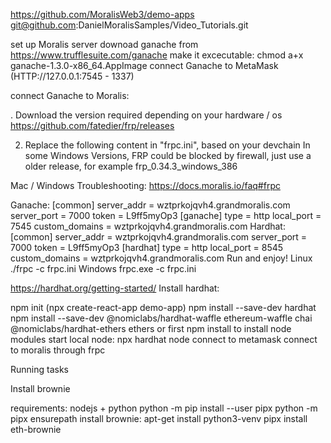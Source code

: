 https://github.com/MoralisWeb3/demo-apps
git@github.com:DanielMoralisSamples/Video_Tutorials.git

set up Moralis server
downoad ganache from https://www.trufflesuite.com/ganache
make it excecutable:
chmod a+x ganache-1.3.0-x86_64.AppImage
connect Ganache to MetaMask (HTTP://127.0.0.1:7545 - 1337)


connect Ganache to Moralis:

. Download the version required depending on your hardware / os
https://github.com/fatedier/frp/releases

2. Replace the following content in "frpc.ini", based on your devchain
In some Windows Versions, FRP could be blocked by firewall, just use a older release, for example frp_0.34.3_windows_386

Mac / Windows Troubleshooting: https://docs.moralis.io/faq#frpc


Ganache:
[common]
  server_addr = wztprkojqvh4.grandmoralis.com
  server_port = 7000
  token = L9ff5myOp3
[ganache]
  type = http
  local_port = 7545
  custom_domains = wztprkojqvh4.grandmoralis.com
Hardhat:
[common]
  server_addr = wztprkojqvh4.grandmoralis.com
  server_port = 7000
  token = L9ff5myOp3
[hardhat]
  type = http
  local_port = 8545
  custom_domains = wztprkojqvh4.grandmoralis.com
Run and enjoy!
 Linux
./frpc -c frpc.ini
 Windows
frpc.exe -c frpc.ini


https://hardhat.org/getting-started/
Install hardhat:

npm init (npx create-react-app demo-app)
npm install --save-dev hardhat
npm install --save-dev @nomiclabs/hardhat-waffle ethereum-waffle chai @nomiclabs/hardhat-ethers ethers
or
first npm install to install node modules
start local node:
npx hardhat node
connect to metamask
connect to moralis through frpc

Running tasks


Install brownie


requirements: nodejs + python
python -m pip install --user pipx
python -m pipx ensurepath
install brownie:
apt-get install python3-venv
pipx install eth-brownie